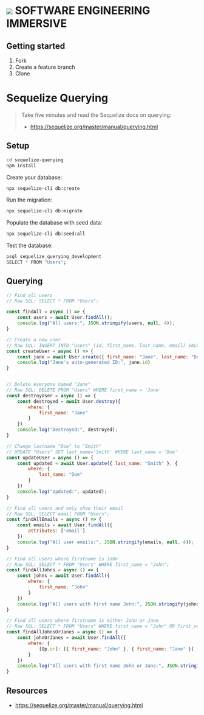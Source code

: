 # ![](https://ga-dash.s3.amazonaws.com/production/assets/logo-9f88ae6c9c3871690e33280fcf557f33.png)  SOFTWARE ENGINEERING IMMERSIVE

## Getting started

1. Fork
1. Create a feature branch
1. Clone

# Sequelize Querying

> Take five minutes and read the Sequelize docs on querying: 
>
> - https://sequelize.org/master/manual/querying.html

## Setup

```sh
cd sequelize-querying
npm install
```

Create your database:

```sh
npx sequelize-cli db:create
```

Run the migration:

```sh
npx sequelize-cli db:migrate
```

Populate the database with seed data:

```sh
npx sequelize-cli db:seed:all
```

Test the database:

```sh
psql sequelize_querying_development
SELECT * FROM "Users";
```

## Querying

```js
// Find all users
// Raw SQL: SELECT * FROM "Users";

const findAll = async () => {
    const users = await User.findAll();
    console.log("All users:", JSON.stringify(users, null, 4));
}

// Create a new user
// Raw SQL: INSERT INTO "Users" (id, first_name, last_name, email) VALUES (DEFAULT, 'Jane', 'Doe', 'jane@jane.com')
const createUser = async () => {
    const jane = await User.create({ first_name: "Jane", last_name: "Doe", email: "jane@jane.com" })
    console.log("Jane's auto-generated ID:", jane.id)
}


// Delete everyone named "Jane"
// Raw SQL: DELETE FROM "Users" WHERE first_name = 'Jane'
const destroyUser = async () => {
    const destroyed = await User.destroy({
        where: {
            first_name: "Jane"
        }
    })
    console.log("Destroyed:", destroyed);
}

// Change lastname "Doe" to "Smith"
// UPDATE "Users" SET last_name='Smith' WHERE last_name = 'Doe'
const updateUser = async () => {
    const updated = await User.update({ last_name: "Smith" }, {
        where: {
            last_name: "Doe"
        }
    })
    console.log("Updated:", updated);
}

// Find all users and only show their email
// Raw SQL: SELECT email FROM "Users";
const findAllEmails = async () => {
    const emails = await User.findAll({
        attributes: ['email']
    })
    console.log("All user emails:", JSON.stringify(emails, null, 4));
}

// Find all users where firstname is John
// Raw SQL: SELECT * FROM "Users" WHERE first_name = "John";
const findAllJohns = async () => {
    const johns = await User.findAll({
        where: {
            first_name: "John"
        }
    })
    console.log("All users with first name John:", JSON.stringify(johns, null, 4));
}

// Find all users where firstname is either John or Jane
// Raw SQL: SELECT * FROM "Users" WHERE first_name = "John" OR first_name = "Jane";
const findAllJohnsOrJanes = async () => {
    const johnOrJanes = await User.findAll({
        where: {
            [Op.or]: [{ first_name: "John" }, { first_name: "Jane" }]
        }
    })
    console.log("All users with first name John or Jane:", JSON.stringify(johnOrJanes, null, 4));
}
```

## Resources

- https://sequelize.org/master/manual/querying.html
